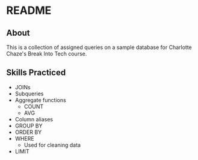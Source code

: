 # README

## About

This is a collection of assigned queries on a sample database for Charlotte Chaze's Break Into Tech course.

## Skills Practiced

- JOINs
- Subqueries
- Aggregate functions
  - COUNT
  - AVG
- Column aliases
- GROUP BY
- ORDER BY
- WHERE
  - Used for cleaning data
- LIMIT

